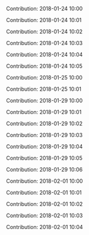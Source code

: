 Contribution: 2018-01-24 10:00

Contribution: 2018-01-24 10:01

Contribution: 2018-01-24 10:02

Contribution: 2018-01-24 10:03

Contribution: 2018-01-24 10:04

Contribution: 2018-01-24 10:05

Contribution: 2018-01-25 10:00

Contribution: 2018-01-25 10:01

Contribution: 2018-01-29 10:00

Contribution: 2018-01-29 10:01

Contribution: 2018-01-29 10:02

Contribution: 2018-01-29 10:03

Contribution: 2018-01-29 10:04

Contribution: 2018-01-29 10:05

Contribution: 2018-01-29 10:06

Contribution: 2018-02-01 10:00

Contribution: 2018-02-01 10:01

Contribution: 2018-02-01 10:02

Contribution: 2018-02-01 10:03

Contribution: 2018-02-01 10:04

